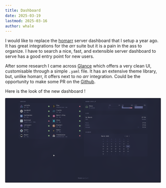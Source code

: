 ```yaml
---
title: Dashboard
date: 2025-03-19
lastmod: 2025-03-16
author: whale
---
```

I would like to replace the [homarr](https://github.com/ajnart/homarr) server dashboard that I setup a year ago. It has great integrations for the *arr* suite but it is a pain in the ass to organize. I have to search a nice, fast, and extensible server dashboard to serve has a good entry point for new users.

After some research I came across [Glance](https://github.com/glanceapp/glance/) which offers a very clean UI, customisable through a simple `.yaml` file. It has an extensive theme library, but, unlike homarr, it offers next to no *arr* integration. Could be the opportunity to make some PR on the [Github](https://github.com/glanceapp/glance/).

Here is the look of the new dashboard !

![New Whale's dashboard look](/assets/images/dashboard.png)